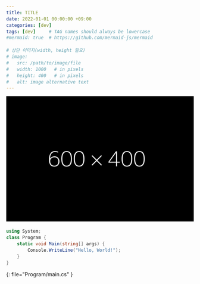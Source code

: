 ```yaml
---
title: TITLE
date: 2022-01-01 00:00:00 +09:00
categories: [dev]
tags: [dev]     # TAG names should always be lowercase
#mermaid: true  # https://github.com/mermaid-js/mermaid

# 상단 이미지(width, height 필요)
# image:
#   src: /path/to/image/file
#   width: 1000   # in pixels
#   height: 400   # in pixels
#   alt: image alternative text
---
```


![temp](/assets/img/post/temp.png)

```csharp
using System;
class Program {
	static void Main(string[] args) {
		Console.WriteLine("Hello, World!");
	}
}
```
{: file="Program/main.cs" }